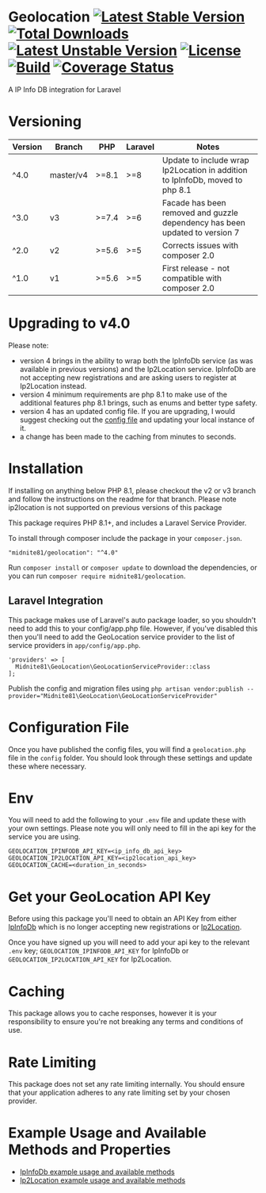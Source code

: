 # Geolocation [![Latest Stable Version](https://poser.pugx.org/midnite81/geolocation/version)](https://packagist.org/packages/midnite81/geolocation) [![Total Downloads](https://poser.pugx.org/midnite81/geolocation/downloads)](https://packagist.org/packages/midnite81/geolocation) [![Latest Unstable Version](https://poser.pugx.org/midnite81/geolocation/v/unstable)](https://packagist.org/packages/midnite81/geolocation) [![License](https://poser.pugx.org/midnite81/geolocation/license.svg)](https://packagist.org/packages/midnite81/geolocation) [![Build](https://travis-ci.org/midnite81/geolocation.svg?branch=master)](https://travis-ci.org/midnite81/geolocation) [![Coverage Status](https://coveralls.io/repos/github/midnite81/geolocation/badge.svg?branch=master)](https://coveralls.io/github/midnite81/geolocation?branch=master)

A IP Info DB integration for Laravel

# Versioning

| Version | Branch    | PHP    | Laravel | Notes                                                                        |
|---------|-----------|--------|---------|------------------------------------------------------------------------------|
| ^4.0    | master/v4 | \>=8.1 | \>=8    | Update to include wrap Ip2Location in addition to IpInfoDb, moved to php 8.1 |
| ^3.0    | v3        | \>=7.4 | \>=6    | Facade has been removed and guzzle dependency has been updated to version 7  |
| ^2.0    | v2        | \>=5.6 | \>=5    | Corrects issues with composer 2.0                                            |
| ^1.0    | v1        | \>=5.6 | \>=5    | First release - not compatible with composer 2.0                             |

# Upgrading to v4.0

Please note:

- version 4 brings in the ability to wrap both the IpInfoDb service (as was available in previous versions)
  and the Ip2Location service.  IpInfoDb are not accepting new registrations and are asking users to register at
  Ip2Location instead.
- version 4 minimum requirements are php 8.1 to make use of the additional features php 8.1 brings, such as enums
  and better type safety.
- version 4 has an updated config file. If you are upgrading, I would suggest checking out the
  [config file](/config/geolocation.php) and updating your local instance of it.
- a change has been made to the caching from minutes to seconds.


# Installation

If installing on anything below PHP 8.1, please checkout the v2 or v3 branch and follow the
instructions on the readme for that branch. Please note ip2location is not supported on previous versions of this
package

This package requires PHP 8.1+, and includes a Laravel Service Provider.

To install through composer include the package in your `composer.json`.

    "midnite81/geolocation": "^4.0"

Run `composer install` or `composer update` to download the dependencies, or you can run
`composer require midnite81/geolocation`.

## Laravel Integration

This package makes use of Laravel's auto package loader, so you shouldn't need to add this
to your config/app.php file. However, if you've disabled this then you'll need to add the
GeoLocation service provider to the list of service providers
in `app/config/app.php`.

    'providers' => [
      Midnite81\GeoLocation\GeoLocationServiceProvider::class
    ];

Publish the config and migration files using
`php artisan vendor:publish --provider="Midnite81\GeoLocation\GeoLocationServiceProvider"`

# Configuration File

Once you have published the config files, you will find a `geolocation.php` file in the
`config` folder. You should look through these settings and update these where necessary.

# Env

You will need to add the following to your `.env` file and update these with your own
settings. Please note you will only need to fill in the api key for the service you are using.

```dotenv
GEOLOCATION_IPINFODB_API_KEY=<ip_info_db_api_key>
GEOLOCATION_IP2LOCATION_API_KEY=<ip2location_api_key>
GEOLOCATION_CACHE=<duration_in_seconds>
```

# Get your GeoLocation API Key

Before using this package you'll need to obtain an API Key from either [IpInfoDb](http://ipinfodb.com/register)
which is no longer accepting new registrations or [Ip2Location](https://www.ip2location.io/sign-up).

Once you have signed up you will need to add your api key to the relevant `.env` key; `GEOLOCATION_IPINFODB_API_KEY` for
IpInfoDb or `GEOLOCATION_IP2LOCATION_API_KEY` for Ip2Location.

# Caching

This package allows you to cache responses, however it is your responsibility to ensure you're not breaking any
terms and conditions of use.

# Rate Limiting

This package does not set any rate limiting internally. You should ensure that your application adheres to any rate
limiting set by your chosen provider.


# Example Usage and Available Methods and Properties

- [IpInfoDb example usage and available methods](/readme_ipinfodb.md)
- [Ip2Location example usage and available methods](/readme_ip2location.md)